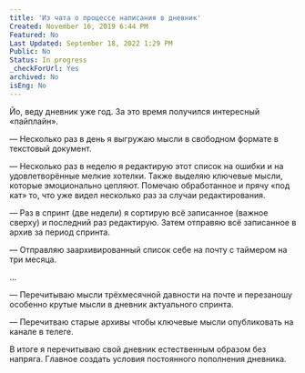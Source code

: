 ```yaml
---
title: 'Из чата о процессе написания в дневник'
Created: November 16, 2019 6:44 PM
Featured: No
Last Updated: September 18, 2022 1:29 PM
Public: No
Status: In progress
_checkForUrl: Yes
archived: No
isEng: No
---
```


Йо, веду дневник уже год. За это время получился интересный «пайплайн».

— Несколько раз в день я выгружаю мысли в свободном формате в текстовый документ.

— Несколько раз в неделю я редактирую этот список на ошибки и на удовлетворённые мелкие хотелки. Также выделяю ключевые мысли, которые эмоционально цепляют. Помечаю обработанное и прячу «под кат» то, что уже видел несколько раз за случаи редактирования.

— Раз в спринт (две недели) я сортирую всё записанное (важное сверху) и последний раз редактирую. Затем отправяю всё записанное в архив за период спринта.

— Отправляю заархивированный список себе на почту с таймером на три месяца.

...

— Перечитываю мысли трёхмесячной давности на почте и перезаношу особенно крутые мысли в дневник актуального спринта.

— Перечитваю старые архивы чтобы ключевые мысли опубликовать на канале в телеге.

В итоге я перечитываю свой дневник естественным образом без напряга. Главное создать условия постоянного пополнения дневника.